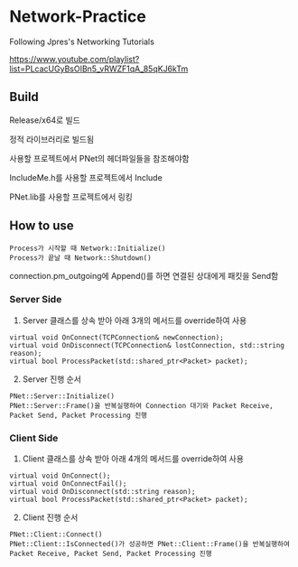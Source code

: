 # Network-Practice
Following Jpres's Networking Tutorials

https://www.youtube.com/playlist?list=PLcacUGyBsOIBn5_vRWZF1qA_85qKJ6kTm

## Build

Release/x64로 빌드

정적 라이브러리로 빌드됨

사용할 프로젝트에서 PNet의 헤더파일들을 참조해야함

IncludeMe.h를 사용할 프로젝트에서 Include

PNet.lib를 사용할 프로젝트에서 링킹

## How to use

```
Process가 시작할 때 Network::Initialize()
Process가 끝날 때 Network::Shutdown()
```

connection.pm_outgoing에 Append()를 하면 연결된 상대에게 패킷을 Send함

### Server Side

1. Server 클래스를 상속 받아 아래 3개의 메서드를 override하여 사용
```
virtual void OnConnect(TCPConnection& newConnection);
virtual void OnDisconnect(TCPConnection& lostConnection, std::string reason);
virtual bool ProcessPacket(std::shared_ptr<Packet> packet);
```

2. Server 진행 순서
```
PNet::Server::Initialize()
PNet::Server::Frame()을 반복실행하여 Connection 대기와 Packet Receive, Packet Send, Packet Processing 진행
```

### Client Side

1. Client 클래스를 상속 받아 아래 4개의 메서드를 override하여 사용
```
virtual void OnConnect();
virtual void OnConnectFail();
virtual void OnDisconnect(std::string reason);
virtual bool ProcessPacket(std::shared_ptr<Packet> packet);
```

2. Client 진행 순서
```
PNet::Client::Connect()
PNet::Client::IsConnected()가 성공하면 PNet::Client::Frame()을 반복실행하여 Packet Receive, Packet Send, Packet Processing 진행
```

